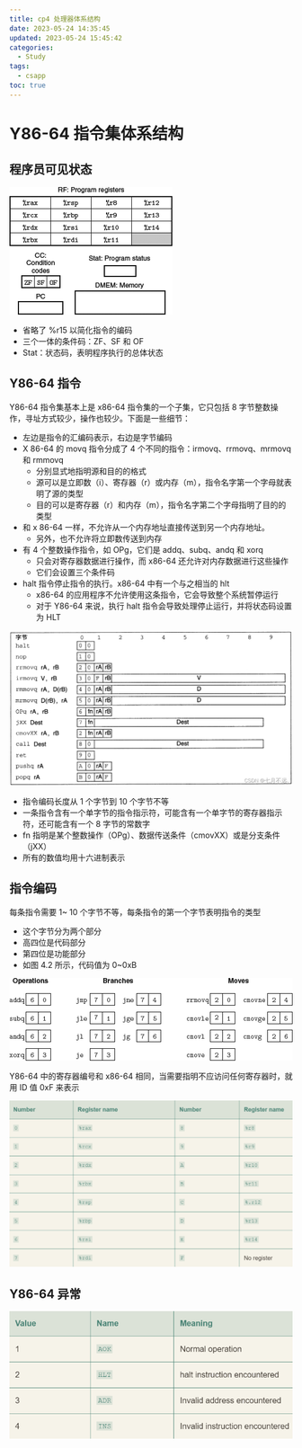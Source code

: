 ```yaml
---
title: cp4 处理器体系结构
date: 2023-05-24 14:35:45
updated: 2023-05-24 15:45:42
categories:
  - Study
tags:
  - csapp
toc: true
---
```

# Y86-64 指令集体系结构

## 程序员可见状态

![](../../../static/CSAPP/cp4/f4.1Y86-64.png)

- 省略了 %r15 以简化指令的编码
- 三个一体的条件码：ZF、SF 和 OF
- Stat：状态码，表明程序执行的总体状态

## Y86-64 指令

Y86-64 指令集基本上是 x86-64 指令集的一个子集，它只包括 8 字节整数操作，寻址方式较少，操作也较少。下面是一些细节：

- 左边是指令的汇编码表示，右边是字节编码
- X 86-64 的 movq 指令分成了 4 个不同的指令：irmovq、rrmovq、mrmovq 和 rmmovq
	- 分别显式地指明源和目的的格式
	- 源可以是立即数（i）、寄存器（r）或内存（m），指令名字第一个字母就表明了源的类型
	- 目的可以是寄存器（r）和内存（m），指令名字第二个字母指明了目的的类型
- 和 x 86-64 一样，不允许从一个内存地址直接传送到另一个内存地址。
	- 另外，也不允许将立即数传送到内存
- 有 4 个整数操作指令，如 OPg，它们是 addq、subq、andq 和 xorq
	- 只会对寄存器数据进行操作，而 x86-64 还允许对内存数据进行这些操作
	- 它们会设置三个条件码
- halt 指令停止指令的执行。x86-64 中有一个与之相当的 hlt
	- x86-64 的应用程序不允许使用这条指令，它会导致整个系统暂停运行
	- 对于 Y86-64 来说，执行 halt 指令会导致处理停止运行，并将状态码设置为 HLT

![](../../../static/CSAPP/cp4/f4.2Y86-64instruction.png)

- 指令编码长度从 1 个字节到 10 个字节不等
- 一条指令含有一个单字节的指令指示符，可能含有一个单字节的寄存器指示符，还可能含有一个 8 字节的常数字
- fn 指明是某个整数操作（OPg）、数据传送条件（cmovXX）或是分支条件（jXX）
- 所有的数值均用十六进制表示

## 指令编码

每条指令需要 1~ 10 个字节不等，每条指令的第一个字节表明指令的类型
- 这个字节分为两个部分
- 高四位是代码部分
- 第四位是功能部分
- 如图 4.2 所示，代码值为 0~0xB

![](../../../static/CSAPP/cp4/f4.3Function%20codes.png)

Y86-64 中的寄存器编号和 x86-64 相同，当需要指明不应访问任何寄存器时，就用 ID 值 0xF 来表示 

![](../../../static/CSAPP/cp4/f4.4register%20identifiers.png)

## Y86-64 异常

![](../../../static/CSAPP/cp4/f4.5status%20codes.png)

## 